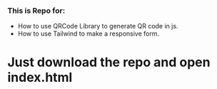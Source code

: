### This is Repo  for:
* How to use QRCode Library to generate QR code in js.
* How to use Tailwind to make a responsive form.

# Just download the repo and open index.html
